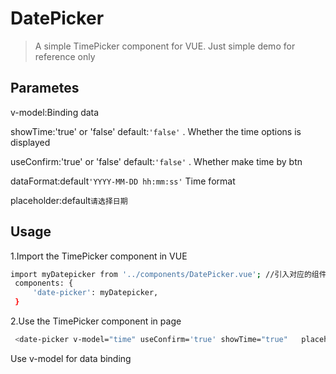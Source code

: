 # DatePicker

> A simple TimePicker component for VUE. Just simple demo for reference only


## Parametes

v-model:Binding data

showTime:'true' or 'false' default:`'false'` . Whether the time options is displayed

useConfirm:'true' or 'false' default:`'false'` . Whether make time by btn

dataFormat:default`'YYYY-MM-DD hh:mm:ss'` Time format

placeholder:default`请选择日期`

## Usage
1.Import the TimePicker component in VUE
```bash
import myDatepicker from '../components/DatePicker.vue'; //引入对应的组件
 components: {
     'date-picker': myDatepicker,
 }

```
2.Use the TimePicker component in page
```bash
 <date-picker v-model="time" useConfirm='true' showTime="true"   placeholder="!自定义placeholder?请选择日期日期"   dataFormat="YYYY-MM-DD"></date-picker>
```
Use v-model for data binding
